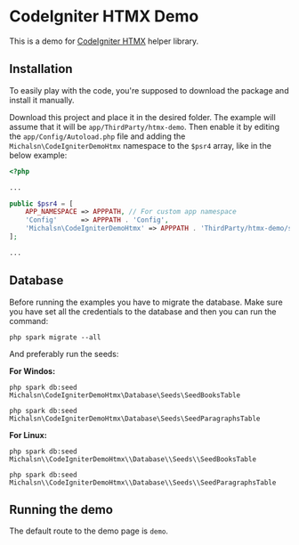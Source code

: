 # CodeIgniter HTMX Demo

This is a demo for [CodeIgniter HTMX](https://github.com/michalsn/codeigniter-htmx) helper library.

## Installation

To easily play with the code, you're supposed to download the package and install it manually.

Download this project and place it in the desired folder. The example will assume that it will be `app/ThirdParty/htmx-demo`. Then enable it by editing the `app/Config/Autoload.php` file and adding the `Michalsn\CodeIgniterDemoHtmx` namespace to the `$psr4` array, like in the below example:

```php
<?php

...

public $psr4 = [
    APP_NAMESPACE => APPPATH, // For custom app namespace
    'Config'      => APPPATH . 'Config',
    'Michalsn\CodeIgniterDemoHtmx' => APPPATH . 'ThirdParty/htmx-demo/src',
];

...
```

## Database

Before running the examples you have to migrate the database. Make sure you have set all the credentials to the database and then you can run the command:
```console
php spark migrate --all
```

And preferably run the seeds:

**For Windos:**
```console
php spark db:seed Michalsn\CodeIgniterDemoHtmx\Database\Seeds\SeedBooksTable
```
```console
php spark db:seed Michalsn\CodeIgniterDemoHtmx\Database\Seeds\SeedParagraphsTable
```
**For Linux:**
```console
php spark db:seed Michalsn\\CodeIgniterDemoHtmx\\Database\\Seeds\\SeedBooksTable
```
```console
php spark db:seed Michalsn\\CodeIgniterDemoHtmx\\Database\\Seeds\\SeedParagraphsTable
```

## Running the demo

The default route to the demo page is `demo`.